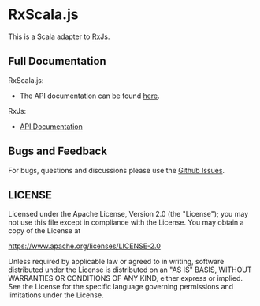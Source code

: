 # RxScala.js

This is a Scala adapter to [RxJs](http://github.com/ReactiveX/RxJs).


## Full Documentation

RxScala.js: 

- The API documentation can be found [here](http://LukaJCB.github.io/rxscala-js). 


RxJs:

- [API Documentation](http://reactivex.io/rxjs)


## Bugs and Feedback

For bugs, questions and discussions please use the [Github Issues](https://github.com/LukaJCB/rxscala-js/issues).

## LICENSE

Licensed under the Apache License, Version 2.0 (the "License");
you may not use this file except in compliance with the License.
You may obtain a copy of the License at

<https://www.apache.org/licenses/LICENSE-2.0>

Unless required by applicable law or agreed to in writing, software
distributed under the License is distributed on an "AS IS" BASIS,
WITHOUT WARRANTIES OR CONDITIONS OF ANY KIND, either express or implied.
See the License for the specific language governing permissions and
limitations under the License.


